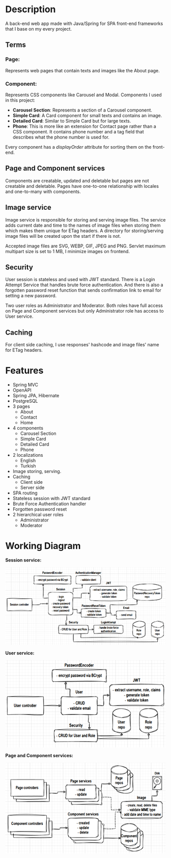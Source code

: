 # Description
A back-end web app made with Java/Spring for SPA front-end frameworks that I base on my every project.

## Terms
### Page:
Represents web pages that contain texts and images like the About page.

### Component:
Represents CSS components like Carousel and Modal. Components I used in this project:

- __Carousel Section__: Represents a section of a Carousel component.
- __Simple Card__: A Card component for small texts and contains an image.
- __Detailed Card__: Similar to Simple Card but for large texts.
- __Phone__: This is more like an extension for Contact page rather than a CSS component. It contains phone number and a tag field that describes what the phone number is used for.

Every component has a _displayOrder_ attribute for sorting them on the front-end.

## Page and Component services
Components are creatable, updated and deletable but pages are not creatable and deletable. Pages have one-to-one relationship with locales and one-to-many with components.

## Image service
Image service is responsible for storing and serving image files.
The service adds current date and time to the names of image files when storing them which makes them unique for ETag headers. A directory for storing/serving image files will be created upon the start if there is not.

Accepted image files are SVG, WEBP, GIF, JPEG and PNG. Servlet maximum multipart size is set to 1 MB, I minimize images on frontend.

## Security
User session is stateless and used with JWT standard. There is a Login Attempt Service that handles brute force authentication. And there is also a forgotten password reset function that sends confirmation link to email for setting a new password.

Two user roles as Administrator and Moderator. Both roles have full access on Page and Component services but only Administrator role has access to User service.

## Caching
For client side caching, I use responses' hashcode and image files' name for ETag headers.

# Features
- Spring MVC
- OpenAPI
- Spring JPA, Hibernate
- PostgreSQL
- 3 pages
    - About
    - Contact
    - Home
- 4 components
    - Carousel Section
    - Simple Card
    - Detailed Card
    - Phone
- 2 localizations
    - English
    - Turkish
- Image storing, serving.
- Caching
    - Client side
    - Server side
- SPA routing
- Stateless session with JWT standard
- Brute Force Authentication handler
- Forgotten password reset
- 2 hierarchical user roles
    - Administrator
    - Moderator

# Working Diagram
**Session service:**

![](doc/services-diagram-session.png)

**User service:**

![](doc/services-diagram-user.png)

**Page and Component services:**

![](doc/services-diagram-page-component.png)